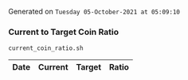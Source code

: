 Generated on `Tuesday 05-October-2021 at 05:09:10`

### Current to Target Coin Ratio
`current_coin_ratio.sh`

Date|Current|Target|Ratio
---|---|---|---
